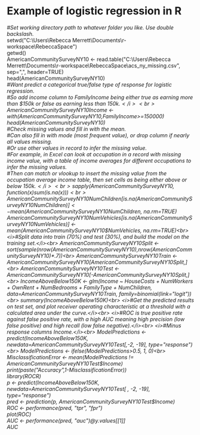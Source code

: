 # Example of logistic regression in R
<i>#Set working directory path to whatever folder you like. Use double backslash.</i><br>
setwd("C:\\Users\\Rebecca Merrett\\Documents\\r-workspace\\RebeccaSpace")<br>
getwd()<br>
AmericanCommunitySurveyNY10 <- read.table("C:\\Users\\Rebecca Merrett\\Documents\\r-workspace\\RebeccaSpace\\acs_ny_missing.csv", sep=",", header=TRUE)<br>
head(AmericanCommunitySurveyNY10)<br>
<i>#Want predict a categorical true/false type of response for logistic regression.</i><br>
<i>#So add income column to FamilyIncome being either true as earning more than $150k or false as earning less than $150k.</i><br>
AmericanCommunitySurveyNY10$Income <- with(AmericanCommunitySurveyNY10,FamilyIncome>=150000)<br>
head(AmericanCommunitySurveyNY10)<br>
<i>#Check missing values and fill in with the mean.</i><br>
<i>#Can also fill in with mode (most frequent value), or drop column if nearly all values missing.</i><br>
<i>#Or use other values in record to infer the missing value.</i><br>
<i>#For example, in Excel can look at occupation in a record with missing income value, with a table of income averages for different occupations to infer the missing values.</i><br>
<i>#Then can match or vlookup to insert the missing value from the occupation average income table, then set cells as being either above or below $150k.</i><br>
sapply(AmericanCommunitySurveyNY10,function(x) sum(is.na(x)))<br>
AmericanCommunitySurveyNY10$NumChildren[is.na(AmericanCommunitySurveyNY10$NumChildren)] <- mean(AmericanCommunitySurveyNY10$NumChildren, na.rm=TRUE)<br>
AmericanCommunitySurveyNY10$NumVehicles[is.na(AmericanCommunitySurveyNY10$NumVehicles)] <- mean(AmericanCommunitySurveyNY10$NumVehicles, na.rm=TRUE)<br>
<i>#Split data into train (70%) and test (30%), and build the model on the training set.</i><br>
AmericanCommunitySurveyNY10Split <- sort(sample(nrow(AmericanCommunitySurveyNY10),nrow(AmericanCommunitySurveyNY10)*.7))<br>
AmericanCommunitySurveyNY10Train <- AmericanCommunitySurveyNY10[AmericanCommunitySurveyNY10Split,]<br>
AmericanCommunitySurveyNY10Test <- AmericanCommunitySurveyNY10[-AmericanCommunitySurveyNY10Split,]<br>
IncomeAboveBelow150K <- glm(Income ~ HouseCosts + NumWorkers + OwnRent + NumBedrooms + FamilyType +
NumChildren, data=AmericanCommunitySurveyNY10Train, family=binomial(link="logit"))<br>
summary(IncomeAboveBelow150K)<br>
<i>#Get the predicted results on test set, and plot receiver operating characteristic at a threshold with a calculated area under the curve.</i><br>
<i>#ROC is true positive rate against false positive rate, with a high AUC meaning high precision (low false positive) and high recall (low false negative).</i><br>
<i>#Minus response columns Income.</i><br>
ModelPredictions <- predict(IncomeAboveBelow150K, newdata=AmericanCommunitySurveyNY10Test[,-2, -19], type="response")<br>
ModelPredictions <- ifelse(ModelPredictions>0.5, 1, 0)<br>
MisclassificationError <- mean(ModelPredictions != AmericanCommunitySurveyNY10Test$Income)<br>
print(paste("Accuracy",1-MisclassificationError))<br>
library(ROCR)<br>
p <- predict(IncomeAboveBelow150K, newdata=AmericanCommunitySurveyNY10Test[ , -2, -19], type="response")<br>
pred <- prediction(p, AmericanCommunitySurveyNY10Test$Income)<br>
ROC <- performance(pred, "tpr", "fpr")<br>
plot(ROC)<br>
AUC <- performance(pred, "auc")@y.values[[1]]<br>
AUC
